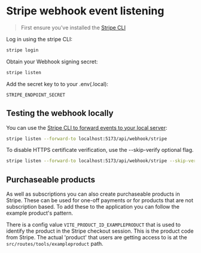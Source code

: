 # Stripe webhook event listening

> First ensure you've installed the [Stripe CLI](https://docs.stripe.com/stripe-cli)

Log in using the stripe CLI:

```bash
stripe login
```

Obtain your Webhook signing secret:

```bash
stripe listen
```

Add the secret key to to your .env(.local):

`STRIPE_ENDPOINT_SECRET`

## Testing the webhook locally

You can use the [Stripe CLI to forward events to your local server](https://docs.stripe.com/webhooks):

```bash
stripe listen --forward-to localhost:5173/api/webhook/stripe
```

To disable HTTPS certificate verification, use the --skip-verify optional flag.

```bash
stripe listen --forward-to localhost:5173/api/webhook/stripe --skip-verify
```

## Purchaseable products

As well as subscriptions you can also create purchaseable products in Stripe. These can be used for one-off payments or for products that are not subscription based. To add these to the application you can follow the example product's pattern.

There is a config value `VITE_PRODUCT_ID_EXAMPLEPRODUCT` that is used to identify the product in the Stripe checkout session. This is the product code from Stripe. The actual 'product' that users are getting access to is at the `src/routes/tools/exampleproduct` path.

